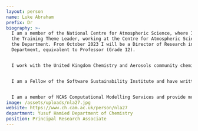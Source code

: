 ```yaml
---
layout: person
name: Luke Abraham
prefix: Dr
biography: >-
  I am a member of the National Centre for Atmospheric Science, where I am also
  the Training Theme Leader, working at the Centre for Atmospheric Science in
  the Department. From October 2023 I will be a Director of Research in the
  Department, equivalent to Professor (Grade 12).


  I work with the United Kingdom Chemistry and Aerosols community chemistry-aerosol-climate model. This is based on the Met Office Unified Model, and is a collaboration between the Universities of Cambridge, Leeds, Oxford, and the Met Office.


  I am a Fellow of the Software Sustainability Institute and have written blogs on how to use virtual machines for training and the benefits of in-person training, as well as co-authoring a blog on how to write good research software. I was also interviewed by the Naked Scientists podcast, discussing climate modelling and what can go wrong and how to fix it.


  I am a member of NCAS Computational Modelling Services and provide model support for UKCA on both ARCHER2 and Monsoon2. If you require support please raise a ticket with the CMS Helpdesk, or if you would like to know more about UKCA in general, please email me, or browse through the UKCA wiki. This provides information about the model, the standard jobs that are available, publications using the model, and also a tutorial covering how to get started with the model and add in new chemistry, emissions, species etc.
image: /assets/uploads/nla27.jpg
website: https://www.ch.cam.ac.uk/person/nla27
department: Yusuf Hamied Department of Chemistry
position: Principal Research Associate
---
```

